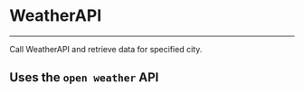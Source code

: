 # WeatherAPI
---
Call WeatherAPI and retrieve data for specified city.

## Uses the `open weather` API
